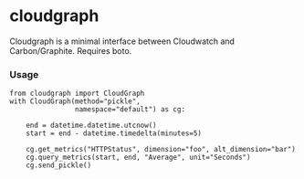 cloudgraph
==========

Cloudgraph is a minimal interface between Cloudwatch and Carbon/Graphite.
Requires boto.

### Usage

    from cloudgraph import CloudGraph
    with CloudGraph(method="pickle",
                    namespace="default") as cg:
                    
        end = datetime.datetime.utcnow()
        start = end - datetime.timedelta(minutes=5)
    
        cg.get_metrics("HTTPStatus", dimension="foo", alt_dimension="bar") 
        cg.query_metrics(start, end, "Average", unit="Seconds")
        cg.send_pickle()
        


